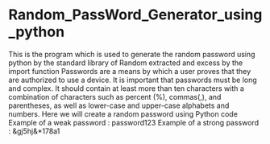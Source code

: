 # Random_PassWord_Generator_using_python
This is the program which is used to generate the random password using python by the standard library of Random extracted and excess by the import function
Passwords are a means by which a user proves that they are authorized to use a device. It is important that passwords must be long and complex. It should contain at least more than ten characters with a combination of characters such as percent (%), commas(,), and parentheses, as well as lower-case and upper-case alphabets and numbers. Here we will create a random password using Python code
Example of a weak password : password123
Example of a strong password : &gj5hj&*178a1
